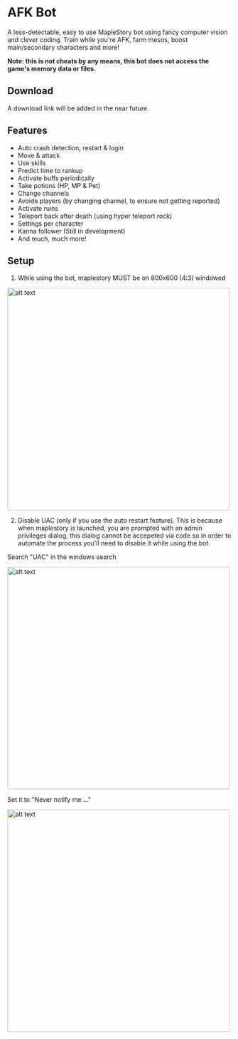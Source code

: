 # AFK Bot
A less-detectable, easy to use MapleStory bot using fancy computer vision and clever coding. Train while you're AFK, farm mesos, boost main/secondary characters and more!

**Note: this is not cheats by any means, this bot does not access the game's memory data or files.**

## Download
A download link will be added in the near future.

## Features
- Auto crash detection, restart & login
- Move & attack
- Use skills
- Predict time to rankup
- Activate buffs periodically
- Take potions (HP, MP & Pet)
- Change channels
- Avoide players (by changing channel, to ensure not getting reported)
- Activate ruins
- Teleport back after death (using hyper teleport rock)
- Settings per character
- Kanna follower (Still in development)
- And much, much more!

## Setup
1. While using the bot, maplestory MUST be on 800x600 (4:3) windowed
<img src="https://raw.githubusercontent.com/tomergt45/MapleController/main/docs/images/Resolution.png" alt="alt text" width="500" height="500">

2. Disable UAC (only if you use the auto restart feature).
This is because when maplestory is launched, you are prompted with an admin privileges dialog, this dialog cannot be accepeted via code so in order to automate the process you'll need to disable it while using the bot.

Search "UAC" in the windows search

<img src="https://raw.githubusercontent.com/tomergt45/MapleController/main/docs/images/UAC1.png" alt="alt text" width="500" height="500">

Set it to "Never notify me ..."

<img src="https://raw.githubusercontent.com/tomergt45/MapleController/main/docs/images/UAC2.png" alt="alt text" width="500" height="500">
